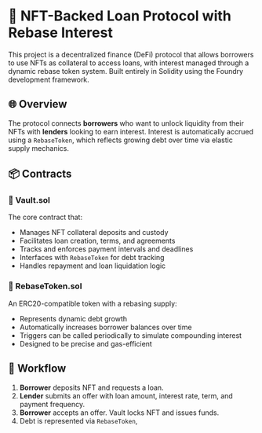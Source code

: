 # 🏦 NFT-Backed Loan Protocol with Rebase Interest

This project is a decentralized finance (DeFi) protocol that allows borrowers to use NFTs as collateral to access loans, with interest managed through a dynamic rebase token system. Built entirely in Solidity using the Foundry development framework.

## 🌐 Overview

The protocol connects **borrowers** who want to unlock liquidity from their NFTs with **lenders** looking to earn interest. Interest is automatically accrued using a `RebaseToken`, which reflects growing debt over time via elastic supply mechanics.

## 📦 Contracts

### 🔹 Vault.sol

The core contract that:
- Manages NFT collateral deposits and custody
- Facilitates loan creation, terms, and agreements
- Tracks and enforces payment intervals and deadlines
- Interfaces with `RebaseToken` for debt tracking
- Handles repayment and loan liquidation logic

### 🔹 RebaseToken.sol

An ERC20-compatible token with a rebasing supply:
- Represents dynamic debt growth
- Automatically increases borrower balances over time
- Triggers can be called periodically to simulate compounding interest
- Designed to be precise and gas-efficient

## 🔁 Workflow

1. **Borrower** deposits NFT and requests a loan.
2. **Lender** submits an offer with loan amount, interest rate, term, and payment frequency.
3. **Borrower** accepts an offer. Vault locks NFT and issues funds.
4. Debt is represented via `RebaseToken`,


